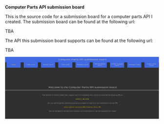 **Computer Parts API submission board**


This is the source code for a submission board for a computer parts API I created. The submission board can be found at the following url:

TBA


The API this submission board supports can be found at the following url:

TBA

![Screenshot](home.png)
